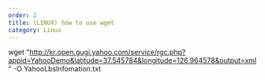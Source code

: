```yaml
---
order: 2
title: (LINUX) how to use wget
category: Linux
---
```


wget "http://kr.open.gugi.yahoo.com/service/rgc.php?appid=YahooDemo&latitude=37.545784&longitude=126.964578&output=xml" -O YahooLbsInfomation.txt